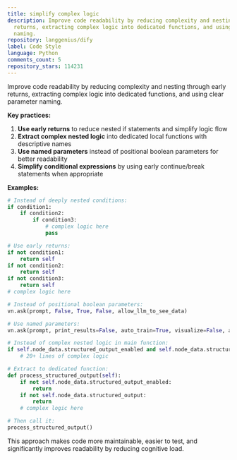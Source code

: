 ```yaml
---
title: simplify complex logic
description: Improve code readability by reducing complexity and nesting through early
  returns, extracting complex logic into dedicated functions, and using clear parameter
  naming.
repository: langgenius/dify
label: Code Style
language: Python
comments_count: 5
repository_stars: 114231
---
```


Improve code readability by reducing complexity and nesting through early returns, extracting complex logic into dedicated functions, and using clear parameter naming.

**Key practices:**

1. **Use early returns** to reduce nested if statements and simplify logic flow
2. **Extract complex nested logic** into dedicated local functions with descriptive names
3. **Use named parameters** instead of positional boolean parameters for better readability
4. **Simplify conditional expressions** by using early continue/break statements when appropriate

**Examples:**

```python
# Instead of deeply nested conditions:
if condition1:
    if condition2:
        if condition3:
            # complex logic here
            pass

# Use early returns:
if not condition1:
    return self
if not condition2:
    return self
if not condition3:
    return self
# complex logic here

# Instead of positional boolean parameters:
vn.ask(prompt, False, True, False, allow_llm_to_see_data)

# Use named parameters:
vn.ask(prompt, print_results=False, auto_train=True, visualize=False, allow_llm_to_see_data=allow_llm_to_see_data)

# Instead of complex nested logic in main function:
if self.node_data.structured_output_enabled and self.node_data.structured_output:
    # 20+ lines of complex logic

# Extract to dedicated function:
def process_structured_output(self):
    if not self.node_data.structured_output_enabled:
        return
    if not self.node_data.structured_output:
        return
    # complex logic here

# Then call it:
process_structured_output()
```

This approach makes code more maintainable, easier to test, and significantly improves readability by reducing cognitive load.